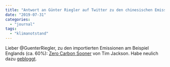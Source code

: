 ```yaml
---
title: "Antwort an Günter Riegler auf Twitter zu den chinesischen Emissionen"
date: "2019-07-31"
categories: 
  - "journal"
tags: 
  - "klimanotstand"
---
```


Lieber @GuenterRiegler, zu den importierten Emissionen am Beispiel Englands (ca. 60%): [Zero Carbon Sooner](https://www.cusp.ac.uk/themes/aetw/zero-carbon-sooner/) von Tim Jackson. Habe neulich dazu [gebloggt](https://wittenbrink.net/lostandfound/klimaneutralitaet-schon-2025-die-argumente-tim-jacksons/).

